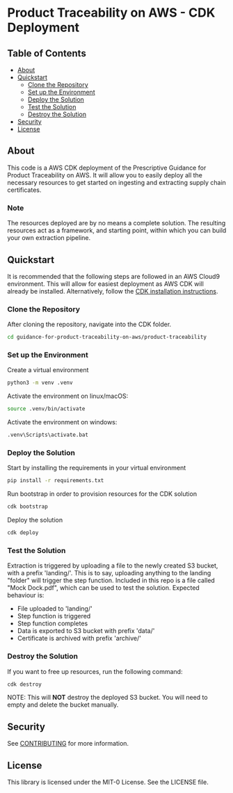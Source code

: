 # Product Traceability on AWS - CDK Deployment
## Table of Contents
- [About](#about)
- [Quickstart](#quickstart)
  * [Clone the Repository](#clone-the-repository)
  * [Set up the Environment](#set-up-the-environment)
  * [Deploy the Solution](#deploy-the-solution)
  * [Test the Solution](#test-the-solution)
  * [Destroy the Solution](#destroy-the-solution)
- [Security](#security)
- [License](#license)
## About
This code is a AWS CDK deployment of the Prescriptive Guidance for Product Traceability on AWS. It will allow you to easily deploy all the necessary resources to get started on ingesting and extracting supply chain certificates.

### Note
The resources deployed are by no means a complete solution. The resulting resources act as a framework, and starting point, within which you can build your own extraction pipeline.

## Quickstart
It is recommended that the following steps are followed in an AWS Cloud9 environment. This will allow for easiest deployment as AWS CDK will already be installed.
Alternatively, follow the [CDK installation instructions](https://docs.aws.amazon.com/cdk/v2/guide/getting_started.html).
### Clone the Repository
After cloning the repository, navigate into the CDK folder.
```bash
cd guidance-for-product-traceability-on-aws/product-traceability
```
### Set up the Environment
Create a virtual environment
```bash
python3 -m venv .venv
```
Activate the environment on linux/macOS:
```bash
source .venv/bin/activate
```
Activate the environment on windows:
```bash
.venv\Scripts\activate.bat
```

### Deploy the Solution
Start by installing the requirements in your virtual environment
```bash
pip install -r requirements.txt
```
Run bootstrap in order to provision resources for the CDK solution
```bash
cdk bootstrap
```
Deploy the solution
```bash
cdk deploy
```
### Test the Solution
Extraction is triggered by uploading a file to the newly created S3 bucket, with a prefix 'landing/'. This is to say, uploading anything to the landing "folder" will trigger the step function. Included in this repo is a file called "Mock Dock.pdf", which can be used to test the solution. Expected behaviour is:
- File uploaded to 'landing/'
- Step function is triggered
- Step function completes
- Data is exported to S3 bucket with prefix 'data/'
- Certificate is archived with prefix 'archive/'
### Destroy the Solution
If you want to free up resources, run the following command:
```bash
cdk destroy
```
NOTE: This will **NOT** destroy the deployed S3 bucket. You will need to empty and delete the bucket manually.

## Security

See [CONTRIBUTING](CONTRIBUTING.md#security-issue-notifications) for more information.

## License

This library is licensed under the MIT-0 License. See the LICENSE file.

